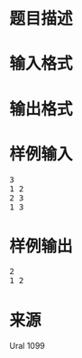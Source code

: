

# 题目描述



# 输入格式



# 输出格式



# 样例输入


<pre>3
1 2
2 3
1 3
</pre>

# 样例输出


<pre>2
1 2
</pre>

# 来源


<p>
Ural 1099
</p>

